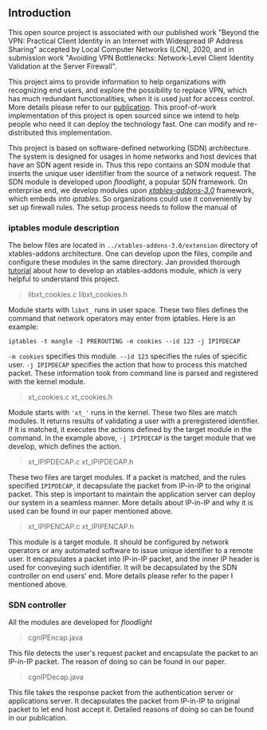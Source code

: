 ## Introduction

This open source project is associated with our published work "Beyond the VPN: Practical Client Identity in an Internet with Widespread IP Address Sharing" accepted by Local Computer Networks (LCN), 2020, and in submission work "Avoiding VPN Bottlenecks: Network-Level Client Identity Validation at the Server Firewall". 

This project aims to provide information to help organizations with recognizing end users, and explore the possibility to replace VPN, which has much redundant functionalities, when it is used just for access control. More details please refer to our <a href="https://web.cs.wpi.edu/~yliu25/publications/lcn2020.pdf">publication</a>. This proof-of-work implementation of this project is open sourced since we intend to help people who need it can deploy the technology fast. One can modify and re-distributed this implementation.

This project is based on software-defined networking (SDN) architecture. The system is designed for usages in home networks and host devices that have an SDN agent reside in. Thus this repo contains an SDN module that inserts the unique user identifier from the source of a network request. The SDN module is developed upon <i>floodlight</i>, a popular SDN framework. On enterprise end, we develop modules upon <a href="https://github.com/nawawi/xtables-addons"><i>xtables-addons-3.0</i></a> framework, which embeds into <i>iptables</i>. So organizations could use it conveniently by set up firewall rules. The setup process needs to follow the manual of 


### iptables module description

The below files are located in `../xtables-addons-3.0/extension` directory of xtables-addons architecture. One can develop upon the files, compile and configure these modules in the same directory. Jan provided thorough <a href='http://inai.de/documents/Netfilter_Modules.pdf'>tutorial</a> about how to develop an xtables-addons module, which is very helpful to understand this project. 

>libxt\_cookies.c
>libxt\_cookies.h

Module starts with `libxt_` runs in user space. These two files defines the command that network operators may enter from iptables. Here is an example: 

`iptables -t mangle -I PREROUTING -m cookies --id 123 -j IPIPDECAP`

`-m cookies` specifies this module. `--id 123` specifies the rules of specific user. `-j IPIPDECAP` specifies the action that how to process this matched packet. These information took from command line is parsed and registered with the kernel module. 

>xt\_cookies.c
>xt\_cookies.h

Module starts with `'xt_'` runs in the kernel. These two files  are match modules. It returns results of validating a user with a preregistered identifier. If it is matched, it executes the actions defined by the target module in the command. In the example above, `-j IPIPDECAP` is the target module that we develop, which defines the action. 

>xt\_IPIPDECAP.c
>xt\_IPIPDECAP.h

These two files are target modules. If a packet is matched, and the rules specified `IPIPDECAP`, it decapsulate the packet from IP-in-IP to the original packet. This step is important to maintain the application server can deploy our system in a seamless manner. More details about IP-in-IP and why it is used can be found in our paper mentioned above. 


>xt\_IPIPENCAP.c
>xt\_IPIPENCAP.h

This module is a target module. It should be configured by network operators or any automated software to issue unique identifier to a remote user. It encapsulates a packet into IP-in-IP packet, and the inner IP header is used for conveying such identifier. It will be decapsulated by the SDN controller on end users' end. More details please refer to the paper I mentioned above. 

### SDN controller

All the modules are developed for <i>floodlight</i>

> cgnIPEncap.java

This file detects the user's request packet and encapsulate the packet to an IP-in-IP packet. The reason of doing so can be found in our paper.

> cgnIPDecap.java

This file takes the response packet from the authentication server or applications server. It decapsulates the packet from IP-in-IP to original packet to let end host accept it. Detailed reasons of doing so can be found in our publication. 




